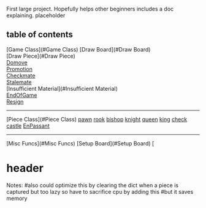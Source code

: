 First large project. Hopefully helps other beginners includes a doc explaining. 
placeholder
## table of contents
[Game Class](#Game Class)
    [Draw Board](#Draw Board)                                                     
    [Draw Piece](#Draw Piece)  
    [Domove](#Domove)  
    [Promotion](#Promotion)  
    [Checkmate](#Checkmate)  
    [Stalemate](#Stalemate)  
    [Insufficient Material](#Insufficient Material)  
    [EndOfGame](#EndOfGame)  
    [Resign](#Resign)  
***
[Piece Class](#Piece Class)
    [pawn](#pawn)
    [rook](#rook)
    [bishop](#bishop)
    [knight](#night)
    [queen](#queen)
    [king](#king)
    [check](#check)
    [castle](#castle)
    [EnPassant](#EnPassant)
***
[Misc Funcs](#Misc Funcs)
   [Setup Board](#Setup Board)
   [



# header
Notes:        #also could optimize this by clearing the dict when a piece is captured but too lazy so have to sacrifice cpu by adding this
        #but it saves memory
